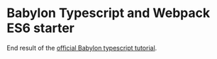 # Babylon Typescript and Webpack ES6 starter

End result of the [official Babylon typescript tutorial](https://doc.babylonjs.com/features/es6_support).